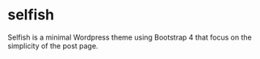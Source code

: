 # selfish
Selfish is a minimal Wordpress theme using Bootstrap 4 that focus on the simplicity of the post page.
